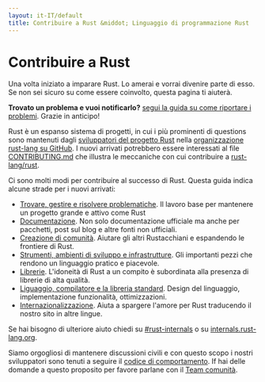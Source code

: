```yaml
---
layout: it-IT/default
title: Contribuire a Rust &middot; Linguaggio di programmazione Rust
---
```


# Contribuire a Rust

Una volta iniziato a imparare Rust. Lo amerai e vorrai divenire parte di esso.
Se non sei sicuro su come essere coinvolto, questa pagina ti aiuterà.

**Trovato un problema e vuoi notificarlo?** [segui la guida su come riportare i problemi][bugs]. Grazie in anticipo!

Rust è un espanso sistema di progetti, in cui i più prominenti di questions
sono mantenuti dagli [sviluppatori del progetto Rust][devs] nella [organizzazione
rust-lang su GitHub][rust-lang]. 
I nuovi arrivati potrebbero essere interessati al file [CONTRIBUTING.md]
che illustra le meccaniche con cui contribuire a [rust-lang/rust].

Ci sono molti modi per contribuire al successo di Rust.
Questa guida indica alcune strade per i nuovi arrivati:

* [Trovare, gestire e risolvere problematiche](contribute-bugs.html). Il
  lavoro base per mantenere un progetto grande e attivo come Rust
* [Documentazione](contribute-docs.html). Non solo
  documentazione ufficiale ma anche per pacchetti, post sul blog
  e altre fonti non ufficiali.
* [Creazione di comunità](contribute-community.html). Aiutare gli altri
  Rustacchiani e espandendo le frontiere di Rust.
* [Strumenti, ambienti di sviluppo e infrastrutture](contribute-tools.html). Gli
  importanti pezzi che rendono un linguaggio pratico e piacevole.
* [Librerie](contribute-libs.html). L'idoneità di Rust a un compito
  è subordinata alla presenza di librerie di alta qualità.
* [Liguaggio, compilatore e la libreria
  standard](contribute-compiler.html). Design del linguaggio, implementazione
  funzionalità, ottimizzazioni.
* [Internazionalizzazione](contribute-translations.html). Aiuta a spargere
  l'amore per Rust traducendo il nostro sito in altre lingue.

Se hai bisogno di ulteriore aiuto chiedi su [#rust-internals] o su
[internals.rust-lang.org].

Siamo orgogliosi di mantenere discussioni civili e con questo scopo
i nostri sviluppatori sono tenuti a seguire il [codice di comportamento][coc].
If hai delle domande a questo proposito per favore parlane con il [Team comunità][community team].

<!--
TODO: Write a guide to rust processes and governance to link from here
TODO: List of active initiatives
TODO: Write guide to advertising Rust projects to link from
libs / community building
-->

[#rust-internals]: https://client00.chat.mibbit.com/?server=irc.mozilla.org&channel=%23rust-internals
[CONTRIBUTING.md]: https://github.com/rust-lang/rust/blob/master/CONTRIBUTING.md
[bugs]: https://github.com/rust-lang/rust/blob/master/CONTRIBUTING.md#bug-reports
[coc]: https://www.rust-lang.org/it-IT/conduct.html
[community team]: https://www.rust-lang.org/team.html#Community
[dev_proc]: community.html#rust-development
[devs]: https://github.com/rust-lang/rust/graphs/contributors
[internals.rust-lang.org]: https://internals.rust-lang.org/
[rust-lang/rust]: https://github.com/rust-lang/rust
[rust-lang]: https://github.com/rust-lang
